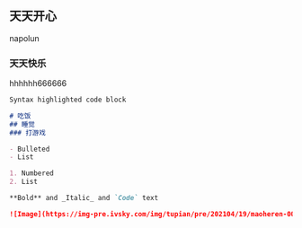 ## 天天开心

napolun

### 天天快乐

hhhhhh666666

```markdown
Syntax highlighted code block

# 吃饭
## 睡觉
### 打游戏

- Bulleted
- List

1. Numbered
2. List

**Bold** and _Italic_ and `Code` text

![Image](https://img-pre.ivsky.com/img/tupian/pre/202104/19/maoheren-005.jpg)
```
